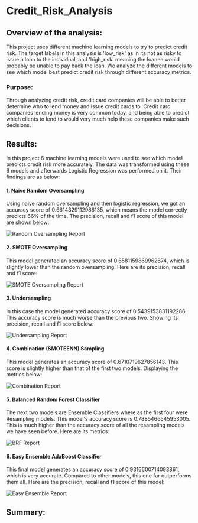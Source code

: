 # Credit_Risk_Analysis

## Overview of the analysis:

This project uses different machine learning models to try to predict credit risk. The target labels in this analysis is 'low_risk' as in its not as risky to issue a loan to the individual, and 'high_risk' meaning the loanee would probably be unable to pay back the loan. We analyze the different models to see which model best predict credit risk through different accuracy metrics.

### Purpose:

Through analyzing credit risk, credit card companies will be able to better determine who to lend money and issue credit cards to. Credit card companies lending money is very common today, and being able to predict which clients to lend to would very much help these companies make such decisions.

## Results:

In this project 6 machine learning models were used to see which model predicts credit risk more accurately. The data was transformed using these 6 models and afterwards Logistic Regression was performed on it.  Their findings are as below:

#### 1. Naive Random Oversampling

Using naive random oversampling and then logistic regression, we got an accuracy score of 0.6614329112986135, which means the model correctly predicts 66% of the time. The precision, recall and f1 score of this model are shown below:

![Random Oversampling Report]()

#### 2. SMOTE Oversampling

This model generated an accuracy score of 0.6581159869962674, which is slightly lower than the random oversampling. Here are its precision, recall and f1 score:

![SMOTE Oversampling Report]()

#### 3. Undersampling

In this case the model generated accuracy score of 0.5439153831192286. This accuracy score is much worse than the previous two. Showing its precision, recall and f1 score below:

![Undersampling Report]()

#### 4. Combination (SMOTEENN) Sampling

This model generates an accuracy score of 0.6710719627856143. This score is slightly higher than that of the first two models. Displaying the metrics below:

![Combination Report]()

#### 5. Balanced Random Forest Classifier

The next two models are Ensemble Classifiers where as the first four were Resampling models. This model's accuracy score is 0.7885466545953005. This is much higher than the accuracy score of all the resampling models we have seen before. Here are its metrics:

![BRF Report]()

#### 6. Easy Ensemble AdaBoost Classifier

This final model generates an accuracy score of 0.9316600714093861, which is very accurate. Compared to other models, this one far outperforms them all. Here are the precision, recall and f1 score of this model:

![Easy Ensemble Report]()

## Summary:

